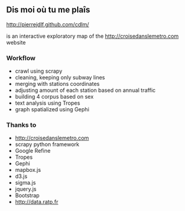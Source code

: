 ## Dis moi où tu me plaîs
http://pierrejdlf.github.com/cdlm/

is an interactive exploratory map of the http://croisedanslemetro.com website

### Workflow

* crawl using scrapy
* cleaning, keeping only subway lines
* merging with stations coordinates
* adjusting amount of each station based on annual traffic
* building 4 corpus based on sex
* text analysis using Tropes
* graph spatialized using Gephi

### Thanks to

* http://croisedanslemetro.com
* scrapy python framework
* Google Refine
* Tropes
* Gephi
* mapbox.js
* d3.js
* sigma.js
* jquery.js
* Bootstrap
* http://data.ratp.fr
